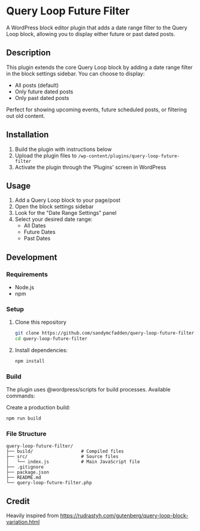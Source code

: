 # Query Loop Future Filter

A WordPress block editor plugin that adds a date range filter to the Query Loop block, allowing you to display either future or past dated posts.

## Description

This plugin extends the core Query Loop block by adding a date range filter in the block settings sidebar. You can choose to display:

- All posts (default)
- Only future dated posts
- Only past dated posts

Perfect for showing upcoming events, future scheduled posts, or filtering out old content.

## Installation

1. Build the plugin with instructions below
2. Upload the plugin files to `/wp-content/plugins/query-loop-future-filter`
3. Activate the plugin through the 'Plugins' screen in WordPress

## Usage

1. Add a Query Loop block to your page/post
2. Open the block settings sidebar
3. Look for the "Date Range Settings" panel
4. Select your desired date range:
   - All Dates
   - Future Dates
   - Past Dates

## Development

### Requirements

- Node.js
- npm

### Setup

1. Clone this repository

   ```bash
   git clone https://github.com/sandymcfadden/query-loop-future-filter.git
   cd query-loop-future-filter
   ```

2. Install dependencies:

   ```bash
   npm install
   ```

### Build

The plugin uses @wordpress/scripts for build processes. Available commands:

Create a production build:

```bash
npm run build
```

### File Structure

```
query-loop-future-filter/
├── build/                  # Compiled files
├── src/                    # Source files
│   └── index.js            # Main JavaScript file
├── .gitignore
├── package.json
├── README.md
└── query-loop-future-filter.php
```

## Credit

Heavily inspired from https://rudrastyh.com/gutenberg/query-loop-block-variation.html
